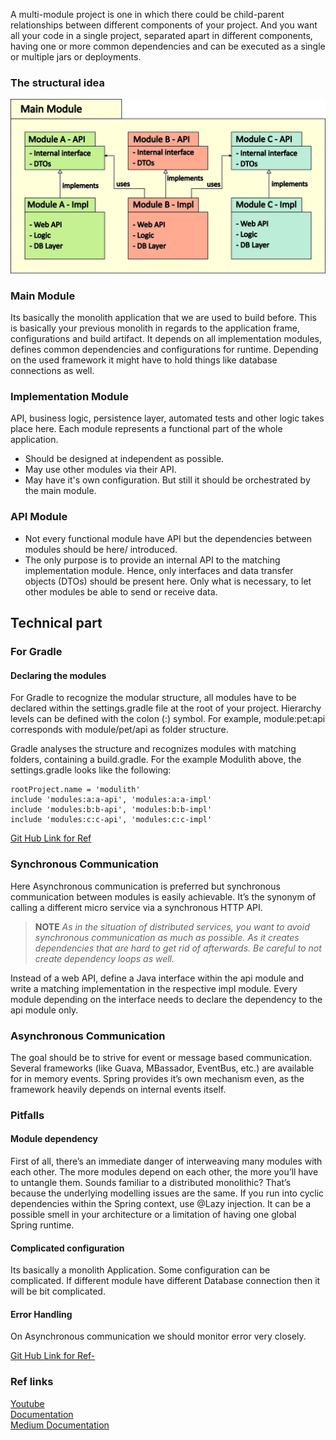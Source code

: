 
A multi-module project is one in which there could be child-parent relationships between different components of your project. And you want all your code in a single project, separated apart in different components, having one or more common dependencies and can be executed as a single or multiple jars or deployments.

### The structural idea
![Structural Idea of Multi Module](../images/1_uaFEk1UwDMfUtqDV4pvO4g.webp)

### Main Module
Its basically the monolith application that we are used to build before. This is basically your previous monolith in regards to the application frame, configurations and build artifact. It depends on all implementation modules, defines common dependencies and configurations for runtime. Depending on the used framework it might have to hold things like database connections as well.

### Implementation Module
API, business logic, persistence layer, automated tests and other logic takes place here. Each module represents a functional part of the whole application.
- Should be designed at independent as possible.
- May use other modules via their API.
- May have it's own configuration. But still it should be orchestrated by the main module.

### API Module
- Not every functional module have API but the dependencies between modules should be here/ introduced. 
- The only purpose is to provide an internal API to the matching implementation module. Hence, only interfaces and data transfer objects (DTOs) should be present here. Only what is necessary, to let other modules be able to send or receive data.

## Technical part
### For Gradle
#### Declaring the modules
For Gradle to recognize the modular structure, all modules have to be declared within the settings.gradle file at the root of your project. Hierarchy levels can be defined with the colon (:) symbol. For example, module:pet:api corresponds with module/pet/api as folder structure.

Gradle analyses the structure and recognizes modules with matching folders, containing a build.gradle. For the example Modulith above, the settings.gradle looks like the following:
~~~
rootProject.name = 'modulith'
include 'modules:a:a-api', 'modules:a:a-impl'
include 'modules:b:b-api', 'modules:b:b-impl'
include 'modules:c:c-api', 'modules:c:c-impl'
~~~

[Git Hub Link for Ref](https://github.com/norbertspiess/gradle-modulith/blob/ce35431f94c9573f9d880687a2803998c0cb9371/build.gradle#L35)

### Synchronous Communication
Here Asynchronous communication is preferred but synchronous communication between modules is easily achievable.
It’s the synonym of calling a different micro service via a synchronous HTTP API.

>**NOTE**
> *As in the situation of distributed services, you want to avoid synchronous communication as much as possible. As it creates dependencies that are hard to get rid of afterwards. Be careful to not create dependency loops as well.*

Instead of a web API, define a Java interface within the api module and write a matching implementation in the respective impl module. Every module depending on the interface needs to declare the dependency to the api module only.


### Asynchronous Communication
The goal should be to strive for event or message based communication. 
Several frameworks (like Guava, MBassador, EventBus, etc.) are available for in memory events. Spring provides it’s own mechanism even, as the framework heavily depends on internal events itself.

### Pitfalls

#### Module dependency
First of all, there’s an immediate danger of interweaving many modules with each other. The more modules depend on each other, the more you’ll have to untangle them. Sounds familiar to a distributed monolithic? That’s because the underlying modelling issues are the same.
If you run into cyclic dependencies within the Spring context, use @Lazy injection. It can be a possible smell in your architecture or a limitation of having one global Spring runtime.

#### Complicated configuration
Its basically a monolith Application. Some configuration can be complicated. If different module have different Database connection then it will be bit complicated. 

#### Error Handling
On Asynchronous communication we should monitor error very closely.

[Git Hub Link for Ref- ](https://github.com/norbertspiess/gradle-modulith/)

### Ref links
[Youtube](https://www.youtube.com/watch?v=DG9B2w-N42s)<br>
[Documentation](https://spring.io/guides/gs/multi-module/#scratch) <br>
[Medium Documentation](https://worador.medium.com/building-a-modular-spring-boot-monolith-b42ab3e424a8)